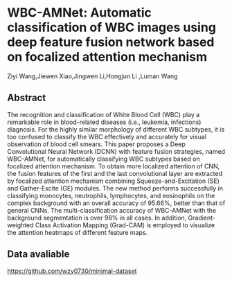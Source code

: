 # WBC-AMNet: Automatic classification of WBC images using deep feature fusion network based on focalized attention mechanism
Ziyi Wang,Jiewen Xiao,Jingwen Li,Hongjun Li ,Luman Wang 
## Abstract
The recognition and classification of White Blood Cell (WBC) play a remarkable role in blood-related diseases (i.e., leukemia, infections) diagnosis. For the highly similar morphology of different WBC subtypes, it is too confused to classify the WBC effectively and accurately for visual observation of blood cell smears. This paper proposes a Deep Convolutional Neural Network (DCNN) with feature fusion strategies, named WBC-AMNet, for automatically classifying WBC subtypes based on focalized attention mechanism. To obtain more localized attention of CNN, the fusion features of the first and the last convolutional layer are extracted by focalized attention mechanism combining Squeeze-and-Excitation (SE) and Gather-Excite (GE) modules. The new method performs successfully in classifying monocytes, neutrophils, lymphocytes, and eosinophils on the complex background with an overall accuracy of 95.66%, better than that of general CNNs. The multi-classification accuracy of WBC-AMNet with the background segmentation is over 98% in all cases. In addition, Gradient-weighted Class Activation Mapping (Grad-CAM) is employed to visualize the attention heatmaps of different feature maps.
## Data avaliable 
https://github.com/wzy0730/minimal-dataset
